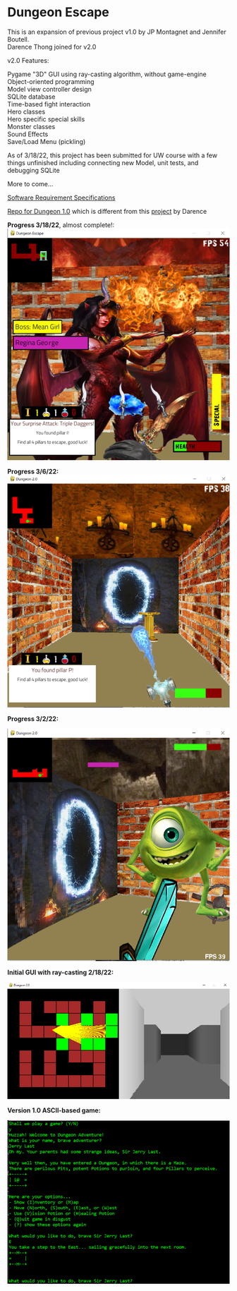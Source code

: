 # Dungeon Escape


This is an expansion of previous project v1.0 by JP Montagnet and Jennifer Boutell.  
Darence Thong joined for v2.0  

v2.0 Features:  
  
Pygame "3D" GUI using ray-casting algorithm, without game-engine  
Object-oriented programming  
Model view controller design  
SQLite database  
Time-based fight interaction  
Hero classes  
Hero specific special skills  
Monster classes    
Sound Effects  
Save/Load Menu (pickling)  

As of 3/18/22, this project has been submitted for UW course with
a few things unfinished including connecting new Model, unit tests, and debugging SQLite

More to come...  

[Software Requirement Specifications](https://github.com/darenceT/dungeon_2.0/blob/main/docs/Software_Requirements_Specifications.docx)

[Repo for Dungeon 1.0](https://github.com/jenniferboutell/DungeonAdventure) which is different from this [project](https://github.com/darenceT/dungeon) by Darence

<strong>Progress 3/18/22</strong>, almost complete!:  
![progress 3/18/22 p1:](https://github.com/darenceT/dungeon_2.0/blob/main/docs/screenshotUpdate3_18_22.png) 
   
<strong>Progress 3/6/22:</strong>  
![progress 3/6/22 p1:](https://github.com/darenceT/dungeon_2.0/blob/main/docs/4th%20Iteration/GUI_progress4th.png) 
   
<strong>Progress 3/2/22:</strong>  
  
![progress 3/2/22:](https://github.com/darenceT/dungeon_2.0/blob/main/docs/4th%20Iteration/GUI_general.png)  

<strong>Initial GUI with ray-casting 2/18/22:</strong>  
    
![Initial 2/18/22:](https://github.com/darenceT/dungeon_2.0/blob/main/docs/1st%20Iteration/GUI_maze.png)
  
  
<strong>Version 1.0 ASCII-based game:</strong>  
  
![version1](https://github.com/darenceT/dungeon_2.0/blob/main/docs/v1screenshot.png)
